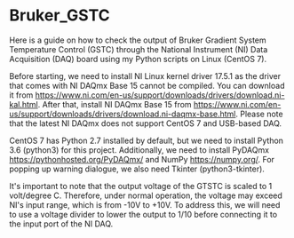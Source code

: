# Bruker_GSTC
Here is a guide on how to check the output of Bruker Gradient System Temperature Control (GSTC) through the National Instrument (NI) Data Acquisition (DAQ) board using my Python scripts on Linux (CentOS 7).

Before starting, we need to install NI Linux kernel driver 17.5.1 as the driver that comes with NI DAQmx Base 15 cannot be compiled. You can download it from https://www.ni.com/en-us/support/downloads/drivers/download.ni-kal.html. After that, install NI DAQmx Base 15 from https://www.ni.com/en-us/support/downloads/drivers/download.ni-daqmx-base.html. Please note that the latest NI DAQmx does not support CentOS 7 and USB-based DAQ.

CentOS 7 has Python 2.7 installed by default, but we need to install Python 3.6 (python3) for this project. Additionally, we need to install PyDAQmx https://pythonhosted.org/PyDAQmx/ and NumPy https://numpy.org/. For popping up warning dialogue, we also need Tkinter (python3-tkinter).

It's important to note that the output voltage of the GTSTC is scaled to 1 volt/degree C. Therefore, under normal operation, the voltage may exceed NI's input range, which is from -10V to +10V. To address this, we will need to use a voltage divider to lower the output to 1/10 before connecting it to the input port of the NI DAQ.
